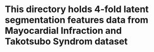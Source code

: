 # This directory holds 4-fold latent segmentation features data from Mayocardial Infraction and Takotsubo Syndrom dataset
